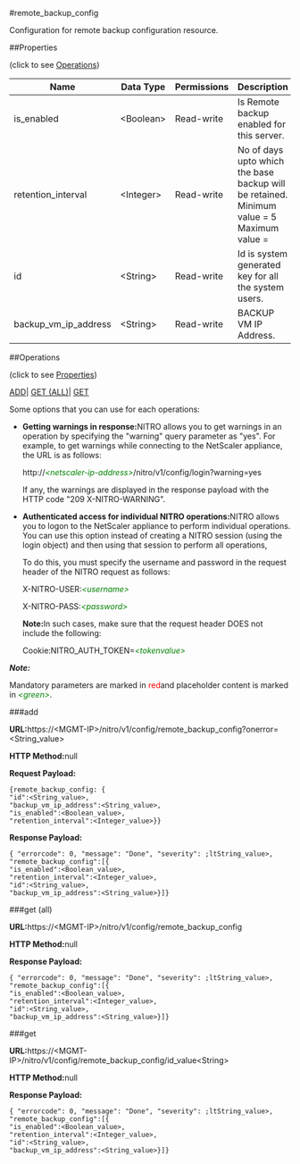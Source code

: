 #remote_backup_config

Configuration for remote backup configuration resource.


##Properties 
<span>(click to see [Operations](#opera))</span>


<table><thead><tr><th>Name</th><th>Data Type</th><th>Permissions</th><th>Description</th></tr></thead><tbody><tr><td>is_enabled</td><td>&lt;Boolean></td><td>Read-write</td><td>Is Remote backup enabled for this server.</td></tr><tr><td>retention_interval</td><td>&lt;Integer></td><td>Read-write</td><td>No of days upto which the base backup will be retained.<br>Minimum value = 5<br>Maximum value =</td></tr><tr><td>id</td><td>&lt;String></td><td>Read-write</td><td>Id is system generated key for all the system users.</td></tr><tr><td>backup_vm_ip_address</td><td>&lt;String></td><td>Read-write</td><td>BACKUP VM IP Address.</td></tr></tbody></table>
##Operations 
<span>(click to see [Properties](#prope))</span>


[ADD]()| [GET (ALL)](#get-)| [GET]()


Some options that you can use for each operations:
<ul><li><p><b>Getting warnings in response:</b>NITRO allows you to get warnings in an operation by specifying the "warning" query parameter as "yes". For example, to get warnings while connecting to the NetScaler appliance, the URL is as follows:</p><p>http://<span style="color:green;font-style:italic;">&lt;netscaler-ip-address&gt;</span>/nitro/v1/config/login?warning=yes</p><p>If any, the warnings are displayed in the response payload with the HTTP code "209 X-NITRO-WARNING".</p></li><li><p><b>Authenticated access for individual NITRO operations:</b>NITRO allows you to logon to the NetScaler appliance to perform individual operations. You can use this option instead of creating a NITRO session (using the login object) and then using that session to perform all operations,</p><p>To do this, you must specify the username and password in the request header of the NITRO request as follows:</p><p>X-NITRO-USER:<span style="color:green;font-style:italic;">&lt;username&gt;</span></p><p>X-NITRO-PASS:<span style="color:green;font-style:italic;">&lt;password&gt;</span></p><p><b>Note:</b>In such cases, make sure that the request header DOES not include the following:</p><p>Cookie:NITRO_AUTH_TOKEN=<span style="color:green;font-style:italic;">&lt;tokenvalue&gt;</span></p></li></ul>



***Note:*** 
Mandatory parameters are marked in <span style="color:#FF0000;">red</span>and placeholder content is marked in <span style="color:green;font-style:italic">&lt;green&gt;</span>.

###add



<b>URL:</b>https://&lt;MGMT-IP&gt;/nitro/v1/config/remote_backup_config?onerror=&lt;String_value&gt;
<b>HTTP Method:</b>null
<b>Request Payload: </b>```{remote_backup_config: {"id":<String_value>,"backup_vm_ip_address":<String_value>,"is_enabled":<Boolean_value>,"retention_interval":<Integer_value>}}```
<b>Response Payload: </b>```{ "errorcode": 0, "message": "Done", "severity": ;ltString_value>, "remote_backup_config":[{"is_enabled":<Boolean_value>,"retention_interval":<Integer_value>,"id":<String_value>,"backup_vm_ip_address":<String_value>}]}```



###get (all)



<b>URL:</b>https://&lt;MGMT-IP&gt;/nitro/v1/config/remote_backup_config
<b>HTTP Method:</b>null
<b>Response Payload: </b>```{ "errorcode": 0, "message": "Done", "severity": ;ltString_value>, "remote_backup_config":[{"is_enabled":<Boolean_value>,"retention_interval":<Integer_value>,"id":<String_value>,"backup_vm_ip_address":<String_value>}]}```



###get



<b>URL:</b>https://&lt;MGMT-IP&gt;/nitro/v1/config/remote_backup_config/id_value&lt;String&gt;
<b>HTTP Method:</b>null
<b>Response Payload: </b>```{ "errorcode": 0, "message": "Done", "severity": ;ltString_value>, "remote_backup_config":[{"is_enabled":<Boolean_value>,"retention_interval":<Integer_value>,"id":<String_value>,"backup_vm_ip_address":<String_value>}]}```



